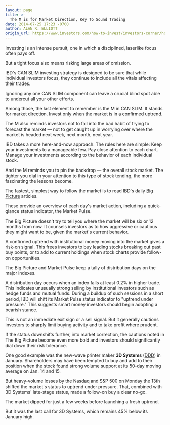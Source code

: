 ```yaml
---
layout: page
title: >-
  The M is for Market Direction, Key To Sound Trading
date: 2014-07-25 17:23 -0700
author: ALAN R. ELLIOTT
origin_url: https://www.investors.com/how-to-invest/investors-corner/how-to-read-the-stock-market-2
---
```





Investing is an intense pursuit, one in which a disciplined, laserlike focus often pays off.


But a tight focus also means risking large areas of omission.


IBD's CAN SLIM investing strategy is designed to be sure that while individual investors focus, they continue to include all the vitals affecting their trades.


Ignoring any one CAN SLIM component can leave a crucial blind spot able to undercut all your other efforts.


Among those, the last element to remember is the M in CAN SLIM. It stands for market direction. Invest only when the market is in a confirmed uptrend.


The M also reminds investors not to fall into the bad habit of trying to forecast the market — not to get caught up in worrying over where the market is headed next week, next month, next year.


IBD takes a more here-and-now approach. The rules here are simple: Keep your investments to a manageable few. Pay close attention to each chart. Manage your investments according to the behavior of each individual stock.


And the M reminds you to pin the backdrop — the overall stock market. The tighter you dial in your attention to this type of stock tending, the more fascinating the lessons become.


The fastest, simplest way to follow the market is to read IBD's daily [Big Picture](http://news.investors.com/investing/big-picture.htm) articles.


These provide an overview of each day's market action, including a quick-glance status indicator, the Market Pulse.


The Big Picture doesn't try to tell you where the market will be six or 12 months from now. It counsels investors as to how aggressive or cautious they might want to be, given the market's current behavior.


A confirmed uptrend with institutional money moving into the market gives a risk-on signal. This frees investors to buy leading stocks breaking out past buy points, or to add to current holdings when stock charts provide follow-on opportunities.


The Big Picture and Market Pulse keep a tally of distribution days on the major indexes.


A distribution day occurs when an index falls at least 0.2% in higher trade. This indicates unusually strong selling by institutional investors such as hedge funds and mutual funds. During a buildup of such sessions in a short period, IBD will shift its Market Pulse status indicator to "uptrend under pressure." This suggests smart money investors should begin adopting a bearish stance.


This is not an immediate exit sign or a sell signal. But it generally cautions investors to sharply limit buying activity and to take profit where prudent.


If the status downshifts further, into market correction, the cautions noted in The Big Picture become even more bold and investors should significantly dial down their risk tolerance.


One good example was the new-wave printer maker **3D Systems** ([DDD](https://research.investors.com/quote.aspx?symbol=DDD)) in January. Shareholders may have been tempted to buy and add to their position when the stock found strong volume support at its 50-day moving average on Jan. 14 and 15.


But heavy-volume losses by the Nasdaq and S&P 500 on Monday the 13th shifted the market's status to uptrend under pressure. That, combined with 3D Systems' late-stage status, made a follow-on buy a clear no-go.


The market dipped for just a few weeks before launching a fresh uptrend.


But it was the last call for 3D Systems, which remains 45% below its January high.




